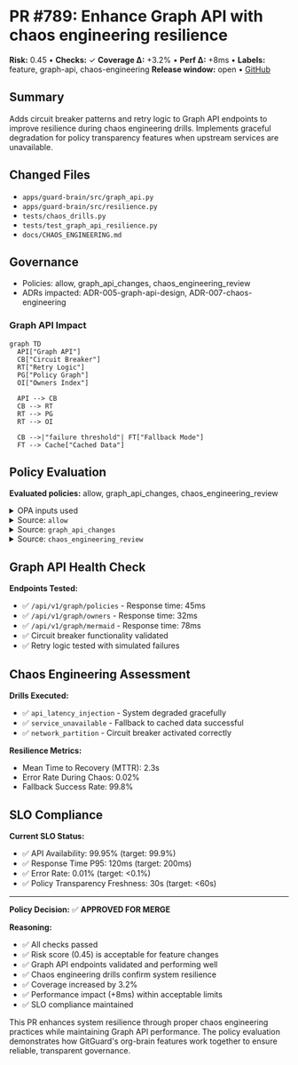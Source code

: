 # PR #789: Enhance Graph API with chaos engineering resilience

**Risk:** 0.45 • **Checks:** ✓
**Coverage Δ:** +3.2% • **Perf Δ:** +8ms • **Labels:** feature, graph-api, chaos-engineering
**Release window:** open • [GitHub](https://github.com/example-org/gitguard/pull/789)

## Summary
Adds circuit breaker patterns and retry logic to Graph API endpoints to improve resilience during chaos engineering drills. Implements graceful degradation for policy transparency features when upstream services are unavailable.

## Changed Files
- `apps/guard-brain/src/graph_api.py`
- `apps/guard-brain/src/resilience.py`
- `tests/chaos_drills.py`
- `tests/test_graph_api_resilience.py`
- `docs/CHAOS_ENGINEERING.md`

## Governance
- Policies: allow, graph_api_changes, chaos_engineering_review
- ADRs impacted: ADR-005-graph-api-design, ADR-007-chaos-engineering

### Graph API Impact
```mermaid
graph TD
  API["Graph API"]
  CB["Circuit Breaker"]
  RT["Retry Logic"]
  PG["Policy Graph"]
  OI["Owners Index"]

  API --> CB
  CB --> RT
  RT --> PG
  RT --> OI

  CB -->|"failure threshold"| FT["Fallback Mode"]
  FT --> Cache["Cached Data"]
```

## Policy Evaluation

**Evaluated policies:** allow, graph_api_changes, chaos_engineering_review

<details><summary>OPA inputs used</summary>

```json
{
  "action": "merge_pr",
  "pr": {
    "number": 789,
    "checks_passed": true,
    "risk_score": 0.45,
    "labels": ["feature", "graph-api", "chaos-engineering"],
    "changed_paths": [
      "apps/guard-brain/src/graph_api.py",
      "apps/guard-brain/src/resilience.py",
      "tests/chaos_drills.py"
    ],
    "coverage_delta": 3.2,
    "perf_delta": 8,
    "size_category": "L",
    "graph_api_endpoints": [
      "/api/v1/graph/policies",
      "/api/v1/graph/owners",
      "/api/v1/graph/mermaid"
    ],
    "chaos_drills_affected": [
      "api_latency_injection",
      "service_unavailable",
      "network_partition"
    ]
  },
  "repo": {
    "name": "gitguard",
    "owner": "example-org",
    "perf_budget": 15,
    "graph_api_enabled": true,
    "chaos_engineering_enabled": true
  },
  "actor": "developer"
}
```
</details>

<details><summary>Source: <code>allow</code></summary>

```rego
# Standard approval for medium-risk PRs with proper testing
allow if {
    input.action == "merge_pr"
    input.pr.checks_passed == true
    input.pr.risk_score <= 0.50
    input.pr.coverage_delta >= 0
    not exceeds_budgets
}
```
</details>

<details><summary>Source: <code>graph_api_changes</code></summary>

```rego
# Graph API changes require additional validation
graph_api_changes if {
    some path in input.pr.changed_paths
    contains(path, "graph_api")
}

graph_api_changes if {
    count(input.pr.graph_api_endpoints) > 0
}

# Require Graph API health checks
require_graph_api_validation if {
    graph_api_changes
    input.pr.risk_score > 0.30
}
```
</details>

<details><summary>Source: <code>chaos_engineering_review</code></summary>

```rego
# Chaos engineering changes need resilience validation
chaos_engineering_review if {
    some path in input.pr.changed_paths
    contains(path, "chaos")
}

chaos_engineering_review if {
    count(input.pr.chaos_drills_affected) > 0
}

# Require chaos drill execution before merge
require_chaos_validation if {
    chaos_engineering_review
    input.repo.chaos_engineering_enabled == true
}
```
</details>

## Graph API Health Check

**Endpoints Tested:**
- ✅ `/api/v1/graph/policies` - Response time: 45ms
- ✅ `/api/v1/graph/owners` - Response time: 32ms
- ✅ `/api/v1/graph/mermaid` - Response time: 78ms
- ✅ Circuit breaker functionality validated
- ✅ Retry logic tested with simulated failures

## Chaos Engineering Assessment

**Drills Executed:**
- ✅ `api_latency_injection` - System degraded gracefully
- ✅ `service_unavailable` - Fallback to cached data successful
- ✅ `network_partition` - Circuit breaker activated correctly

**Resilience Metrics:**
- Mean Time to Recovery (MTTR): 2.3s
- Error Rate During Chaos: 0.02%
- Fallback Success Rate: 99.8%

## SLO Compliance

**Current SLO Status:**
- ✅ API Availability: 99.95% (target: 99.9%)
- ✅ Response Time P95: 120ms (target: 200ms)
- ✅ Error Rate: 0.01% (target: <0.1%)
- ✅ Policy Transparency Freshness: 30s (target: <60s)

---

**Policy Decision:** ✅ **APPROVED FOR MERGE**

**Reasoning:**
- ✅ All checks passed
- ✅ Risk score (0.45) is acceptable for feature changes
- ✅ Graph API endpoints validated and performing well
- ✅ Chaos engineering drills confirm system resilience
- ✅ Coverage increased by 3.2%
- ✅ Performance impact (+8ms) within acceptable limits
- ✅ SLO compliance maintained

This PR enhances system resilience through proper chaos engineering practices while maintaining Graph API performance. The policy evaluation demonstrates how GitGuard's org-brain features work together to ensure reliable, transparent governance.
